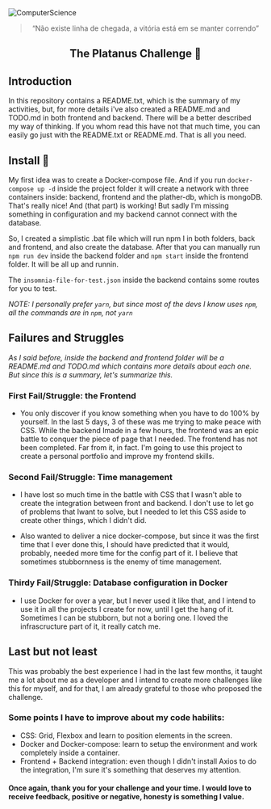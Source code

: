 <img alt="ComputerScience" src="https://w.wallhaven.cc/full/p8/wallhaven-p8zow3.jpg" />

<div align="center">
<blockquote >“Não existe linha de chegada, a vitória está em se manter correndo”</blockquote>

## The Platanus Challenge :milky_way:

</div>

## Introduction

In this repository contains a README.txt, which is the summary of my activities, but, for more details i've also created a README.md and TODO.md in both frontend and backend. There will be a better described my way of thinking. If you whom read this have not that much time, you can easily go just with the README.txt or README.md. That is all you need.

## Install :wrench:

My first idea was to create a Docker-compose file. And if you run ``docker-compose up -d`` inside the project folder it will create a network with three containers inside: backend, frontend and the plather-db, which is mongoDB. That's really nice! And (that part) is working! But sadly I'm missing something in configuration and my backend cannot connect with the database.

So, I created a simplistic .bat file which will run npm I in both folders, back and frontend, and also create the database. After that you can manually run ``npm run dev`` inside the backend folder and ``npm start`` inside the frontend folder. It will be all up and runnin.

The ``insomnia-file-for-test.json`` inside the backend contains some routes for you to test.

*NOTE: I personally prefer ``yarn``, but since most of the devs I know uses ``npm``, all the commands are in ``npm``, not ``yarn``*

## Failures and Struggles

*As I said before, inside the backend and frontend folder will be a README.md and TODO.md which contains more details about each one. But since this is a summary, let's summarize this.*

### First Fail/Struggle: the Frontend

* You only discover if you know something when you have to do 100% by yourself. In the last 5 days, 3 of these was me trying to make peace with CSS. While the backend Imade in a few hours, the frontend was an epic battle to conquer the piece of page that I needed. The frontend has not been completed. Far from it, in fact. I'm going to use this project to create a personal portfolio and improve my frontend skills.

### Second Fail/Struggle: Time management

* I have lost so much time in the battle with CSS that I wasn't able to create the integration between front and backend. I don't use to let go of problems that Iwant to solve, but I needed to let this CSS aside to create other things, which I didn't did.

* Also wanted to deliver a nice docker-compose, but since it was the first time that I ever done this, I should have predicted that it would, probably, needed more time for the config part of it. I believe that sometimes stubbornness is the enemy of time management. 

### Thirdy Fail/Struggle: Database configuration in Docker

* I use Docker for over a year, but I never used it like that, and I intend to use it in all the projects I create for now, until I get the hang of it. Sometimes I can be stubborn, but not a boring one. I loved the infrascructure part of it, it really catch me.

## Last but not least

This was probably the best experience I had in the last few months, it taught me a lot about me as a developer and I intend to create more challenges like this for myself, and for that, I am already grateful to those who proposed the challenge.

### Some points I have to improve about my code habilits: 
* CSS: Grid, Flexbox and learn to position elements in the screen.
* Docker and Docker-compose: learn to setup the environment and work completely inside a container.
* Frontend + Backend integration: even though I didn't install Axios to do the integration, I'm sure it's something that deserves my attention.

#### Once again, thank you for your challenge and your time. I would love to receive feedback, positive or negative, honesty is something I value.
